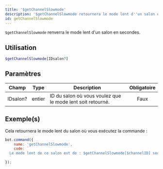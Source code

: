 ```yaml
---
title: '$getChannelSlowmode'
description: '$getChannelSlowmode retournera le mode lent d''un salon en secondes.'
id: getChannelSlowmode
---
```


`$getChannelSlowmode` renverra le mode lent d'un salon en secondes.

## Utilisation

```php
$getChannelSlowmode[IDsalon?]
```

## Paramètres

| Champ    | Type   | Description                                                | Obligatoire |
| -------- | ------ | ---------------------------------------------------------- |:-----------:|
| IDsalon? | entier | ID du salon où vous voulez que le mode lent soit retourné. |    Faux     |

## Exemple(s)

Cela retournera le mode lent du salon où vous exécutez la commande :

```javascript
bot.command({
    name: 'getChannelSlowmode',
    code: `
  Le mode lent de ce salon est de : $getChannelSlowmode[$channelID] secondes !
  `
});
```